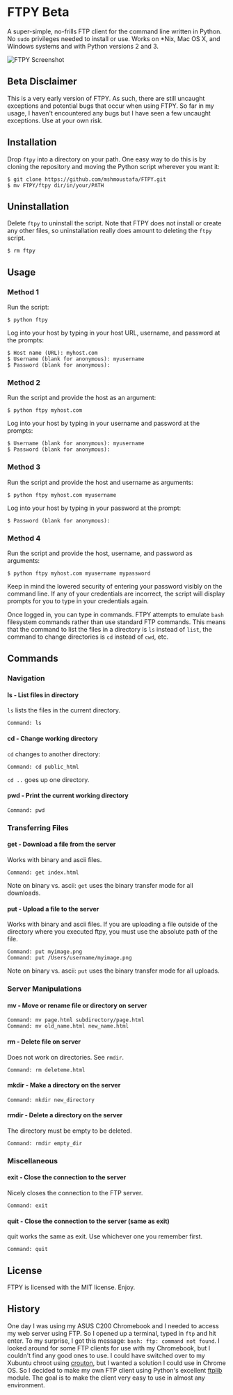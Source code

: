 # FTPY Beta

A super-simple, no-frills FTP client for the command line written in Python. No `sudo` privileges needed to install or use. Works on *Nix, Mac OS X, and Windows systems and with Python versions 2 and 3.

![FTPY Screenshot](http://muhammadsharifmoustafa.com/images/landingPage/ftpy-screenshot.png)

## Beta Disclaimer

This is a very early version of FTPY. As such, there are still uncaught exceptions and potential bugs that occur when using FTPY. So far in my usage, I haven't encountered any bugs but I have seen a few uncaught exceptions. Use at your own risk.

## Installation

Drop `ftpy` into a directory on your path. One easy way to do this is by cloning the repository and moving the Python script wherever you want it:

```
$ git clone https://github.com/mshmoustafa/FTPY.git
$ mv FTPY/ftpy dir/in/your/PATH
```

## Uninstallation

Delete `ftpy` to uninstall the script. Note that FTPY does not install or create any other files, so uninstallation really does amount to deleting the `ftpy` script.

```
$ rm ftpy
```

## Usage

### Method 1

Run the script:

```
$ python ftpy
```

Log into your host by typing in your host URL, username, and password at the prompts:

```
$ Host name (URL): myhost.com
$ Username (blank for anonymous): myusername
$ Password (blank for anonymous): 
```

### Method 2

Run the script and provide the host as an argument:

```
$ python ftpy myhost.com
```

Log into your host by typing in your username and password at the prompts:

```
$ Username (blank for anonymous): myusername
$ Password (blank for anonymous): 
```

### Method 3

Run the script and provide the host and username as arguments:

```
$ python ftpy myhost.com myusername
```

Log into your host by typing in your password at the prompt:

```
$ Password (blank for anonymous): 
```

### Method 4

Run the script and provide the host, username, and password as arguments:

```
$ python ftpy myhost.com myusername mypassword
```

Keep in mind the lowered security of entering your password visibly on the command line.
If any of your credentials are incorrect, the script will display prompts for you to type in your credentials again.

Once logged in, you can type in commands. FTPY attempts to emulate `bash` filesystem commands rather than use standard FTP commands. This means that the command to list the files in a directory is `ls` instead of `list`, the command to change directories is `cd` instead of `cwd`, etc.

## Commands

### Navigation

#### ls - List files in directory

`ls` lists the files in the current directory.

```
Command: ls
```

#### cd - Change working directory

`cd` changes to another directory:

```
Command: cd public_html
```

`cd ..` goes up one directory.

#### pwd - Print the current working directory

```
Command: pwd
```

### Transferring Files

#### get - Download a file from the server

Works with binary and ascii files.

```
Command: get index.html
```

Note on binary vs. ascii: `get` uses the binary transfer mode for all downloads.

#### put - Upload a file to the server

Works with binary and ascii files.  If you are uploading a file outside of the directory where you executed ftpy, you must use the absolute path of the file.

```
Command: put myimage.png
Command: put /Users/username/myimage.png
```

Note on binary vs. ascii: `put` uses the binary transfer mode for all uploads.

### Server Manipulations

#### mv - Move or rename file or directory on server

```
Command: mv page.html subdirectory/page.html
Command: mv old_name.html new_name.html
```

#### rm - Delete file on server

Does not work on directories. See `rmdir`.

```
Command: rm deleteme.html
```

#### mkdir - Make a directory on the server

```
Command: mkdir new_directory
```

#### rmdir - Delete a directory on the server

The directory must be empty to be deleted.

```
Command: rmdir empty_dir
```

### Miscellaneous

#### exit - Close the connection to the server

Nicely closes the connection to the FTP server.

```
Command: exit
```

#### quit - Close the connection to the server (same as exit)

quit works the same as exit.  Use whichever one you remember first.

```
Command: quit
```

## License

FTPY is licensed with the MIT license. Enjoy.

## History

One day I was using my ASUS C200 Chromebook and I needed to access my web server using FTP. So I opened up a terminal, typed in `ftp` and hit enter. To my surprise, I got this message: `bash: ftp: command not found`. I looked around for some FTP clients for use with my Chromebook, but I couldn't find any good ones to use. I could have switched over to my Xubuntu chroot using [crouton](https://github.com/dnschneid/crouton), but I wanted a solution I could use in Chrome OS. So I decided to make my own FTP client using Python's excellent [ftplib](https://docs.python.org/2/library/ftplib.html) module. The goal is to make the client very easy to use in almost any environment.
